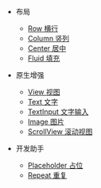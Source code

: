 * 布局
    * [Row 横行](zh-cn/Row.md)
    * [Column 竖列](zh-cn/Column.md)
    * [Center 居中](zh-cn/Center.md)
    * [Fluid 填充](zh-cn/Fluid.md)
    
* 原生增强
    * [View 视图](zh-cn/View.md)
    * [Text 文字](zh-cn/Text.md)
    * [TextInput 文字输入](zh-cn/TextInput.md)
    * [Image 图片](zh-cn/Image.md)
    * [ScrollView 滚动视图](zh-cn/ScrollView.md)
    
* 开发助手
    * [Placeholder 占位](zh-cn/Placeholder.md)
    * [Repeat 重复](zh-cn/Repeat.md)